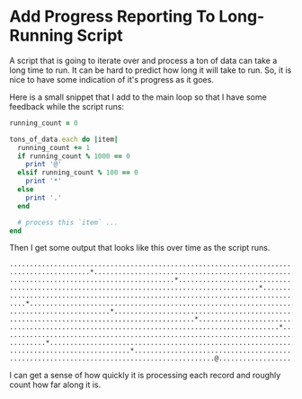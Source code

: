 # Add Progress Reporting To Long-Running Script

A script that is going to iterate over and process a ton of data can take a
long time to run. It can be hard to predict how long it will take to run. So,
it is nice to have some indication of it's progress as it goes.

Here is a small snippet that I add to the main loop so that I have some
feedback while the script runs:

```ruby
running_count = 0

tons_of_data.each do |item|
  running_count += 1
  if running_count % 1000 == 0
    print '@'
  elsif running_count % 100 == 0
    print '*'
  else
    print '.'
  end

  # process this `item` ...
end
```

Then I get some output that looks like this over time as the script runs.

```
...............................................................................
....................*..........................................................
.........................................*.....................................
..............................................................*................
...............................................................................
....*..........................................................................
.........................*.....................................................
..............................................*................................
...................................................................*...........
...............................................................................
.........*.....................................................................
..............................*................................................
...................................................@..................
```

I can get a sense of how quickly it is processing each record and roughly count
how far along it is.
